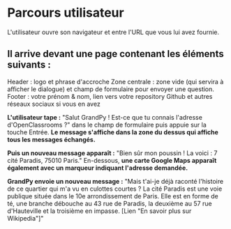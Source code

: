 # Parcours utilisateur

L'utilisateur ouvre son navigateur et entre l'URL que vous lui avez fournie. 

## Il arrive devant une page contenant les éléments suivants :

Header : logo et phrase d'accroche
Zone centrale : zone vide (qui servira à afficher le dialogue) et champ de formulaire pour envoyer une question.
Footer : votre prénom & nom, lien vers votre repository Github et autres réseaux sociaux si vous en avez

**L'utilisateur tape :** "Salut GrandPy ! Est-ce que tu connais l'adresse d'OpenClassrooms ?" 
dans le champ de formulaire puis appuie sur la touche Entrée. 
**Le message s'affiche dans la zone du dessus qui affiche tous les messages échangés.**

**Puis un nouveau message apparaît :** 
"Bien sûr mon poussin ! La voici : 7 cité Paradis, 75010 Paris." 
En-dessous, **une carte Google Maps apparaît également avec un marqueur indiquant l'adresse demandée.**

**GrandPy envoie un nouveau message :** 
"Mais t'ai-je déjà raconté l'histoire de ce quartier qui m'a vu en culottes courtes ? 
La cité Paradis est une voie publique située dans le 10e arrondissement de Paris. 
Elle est en forme de té, une branche débouche au 43 rue de Paradis, la deuxième au 57 rue d'Hauteville 
et la troisième en impasse. [Lien "En savoir plus sur Wikipedia"]"